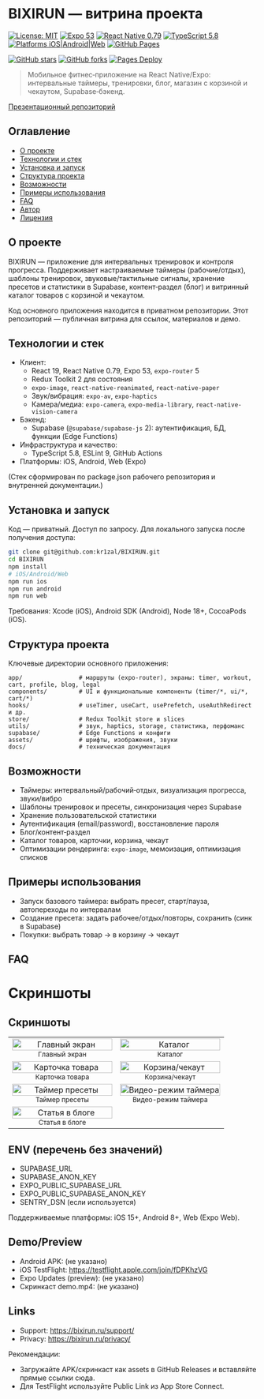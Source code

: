 # BIXIRUN — витрина проекта

[![License: MIT](https://img.shields.io/badge/License-MIT-green.svg)](./LICENSE)
[![Expo 53](https://img.shields.io/badge/Expo-53-blue)](https://docs.expo.dev/versions/latest/)
[![React Native 0.79](https://img.shields.io/badge/React%20Native-0.79-blue?logo=react)](https://reactnative.dev/)
[![TypeScript 5.8](https://img.shields.io/badge/TypeScript-5.8-blue?logo=typescript)](https://www.typescriptlang.org/)
[![Platforms iOS|Android|Web](https://img.shields.io/badge/Platforms-iOS%20%7C%20Android%20%7C%20Web-black)](#поддерживаемые-платформы)
[![GitHub Pages](https://img.shields.io/badge/Pages-live-brightgreen)](https://kr1zal.github.io/BIXIRUN-showcase/)

[![GitHub stars](https://img.shields.io/github/stars/kr1zal/BIXIRUN-showcase?style=social)](https://github.com/kr1zal/BIXIRUN-showcase/stargazers)
[![GitHub forks](https://img.shields.io/github/forks/kr1zal/BIXIRUN-showcase?style=social)](https://github.com/kr1zal/BIXIRUN-showcase/network/members)
[![Pages Deploy](https://img.shields.io/github/actions/workflow/status/kr1zal/BIXIRUN-showcase/pages.yml?label=pages)](https://github.com/kr1zal/BIXIRUN-showcase/actions)

> Мобильное фитнес‑приложение на React Native/Expo: интервальные таймеры,
> тренировки, блог, магазин с корзиной и чекаутом, Supabase‑бэкенд.

[Презентационный репозиторий](https://github.com/kr1zal/BIXIRUN-showcase)

## Оглавление

- [О проекте](#о-проекте)
- [Технологии и стек](#технологии-и-стек)
- [Установка и запуск](#установка-и-запуск)
- [Структура проекта](#структура-проекта)
- [Возможности](#возможности)
- [Примеры использования](#примеры-использования)
- [FAQ](#faq)
- [Автор](#автор)
- [Лицензия](#-license)

## О проекте

BIXIRUN — приложение для интервальных тренировок и контроля прогресса.
Поддерживает настраиваемые таймеры (рабочие/отдых), шаблоны тренировок,
звуковые/тактильные сигналы, хранение пресетов и статистики в Supabase,
контент‑раздел (блог) и витринный каталог товаров с корзиной и чекаутом.

Код основного приложения находится в приватном репозитории. Этот репозиторий —
публичная витрина для ссылок, материалов и демо.

## Технологии и стек

- Клиент:
  - React 19, React Native 0.79, Expo 53, `expo-router` 5
  - Redux Toolkit 2 для состояния
  - `expo-image`, `react-native-reanimated`, `react-native-paper`
  - Звук/вибрация: `expo-av`, `expo-haptics`
  - Камера/медиа: `expo-camera`, `expo-media-library`,
    `react-native-vision-camera`
- Бэкенд:
  - Supabase (`@supabase/supabase-js` 2): аутентификация, БД, функции (Edge
    Functions)
- Инфраструктура и качество:
  - TypeScript 5.8, ESLint 9, GitHub Actions
- Платформы: iOS, Android, Web (Expo)

(Стек сформирован по package.json рабочего репозитория и внутренней
документации.)

## Установка и запуск

Код — приватный. Доступ по запросу. Для локального запуска после получения
доступа:

```bash
git clone git@github.com:kr1zal/BIXIRUN.git
cd BIXIRUN
npm install
# iOS/Android/Web
npm run ios
npm run android
npm run web
```

Требования: Xcode (iOS), Android SDK (Android), Node 18+, CocoaPods (iOS).

## Структура проекта

Ключевые директории основного приложения:

```
app/                # маршруты (expo-router), экраны: timer, workout, cart, profile, blog, legal
components/         # UI и функциональные компоненты (timer/*, ui/*, cart/*)
hooks/              # useTimer, useCart, usePrefetch, useAuthRedirect и др.
store/              # Redux Toolkit store и slices
utils/              # звук, haptics, storage, статистика, перфоманс
supabase/           # Edge Functions и конфиги
assets/             # шрифты, изображения, звуки
docs/               # техническая документация
```

## Возможности

- Таймеры: интервальный/рабочий‑отдых, визуализация прогресса, звуки/вибро
- Шаблоны тренировок и пресеты, синхронизация через Supabase
- Хранение пользовательской статистики
- Аутентификация (email/password), восстановление пароля
- Блог/контент‑раздел
- Каталог товаров, карточки, корзина, чекаут
- Оптимизации рендеринга: `expo-image`, мемоизация, оптимизация списков

## Примеры использования

- Запуск базового таймера: выбрать пресет, старт/пауза, автопереходы по
  интервалам
- Создание пресета: задать рабочее/отдых/повторы, сохранить (синк в Supabase)
- Покупки: выбрать товар → в корзину → чекаут

## FAQ

# Скриншоты

## Скриншоты

<table><tr><td align="center" width="50%"><img src="docs/assets/images/main_6_5.jpg" alt="Главный экран" loading="lazy" width="100%"/><br/><sub>Главный экран</sub></td><td align="center" width="50%"><img src="docs/assets/images/02-catalog-6_5_v3.jpg" alt="Каталог" loading="lazy" width="100%"/><br/><sub>Каталог</sub></td></tr><tr><td align="center" width="50%"><img src="docs/assets/images/03-product-6_5_v3.jpg" alt="Карточка товара" loading="lazy" width="100%"/><br/><sub>Карточка товара</sub></td><td align="center" width="50%"><img src="docs/assets/images/04-cart-6_5_v3.jpg" alt="Корзина/чекаут" loading="lazy" width="100%"/><br/><sub>Корзина/чекаут</sub></td></tr><tr><td align="center" width="50%"><img src="docs/assets/images/timerFree.jpg" alt="Таймер пресеты" loading="lazy" width="100%"/><br/><sub>Таймер пресеты</sub></td><td align="center" width="50%"><img src="docs/assets/images/timer_video.jpg" alt="Видео-режим таймера" loading="lazy" width="100%"/><br/><sub>Видео-режим таймера</sub></td></tr><tr><td align="center" width="50%"><img src="docs/assets/images/article.jpg" alt="Статья в блоге" loading="lazy" width="100%"/><br/><sub>Статья в блоге</sub></td><td></td></tr></table>

## ENV (перечень без значений)

- SUPABASE_URL
- SUPABASE_ANON_KEY
- EXPO_PUBLIC_SUPABASE_URL
- EXPO_PUBLIC_SUPABASE_ANON_KEY
- SENTRY_DSN (если используется)

Поддерживаемые платформы: iOS 15+, Android 8+, Web (Expo Web).

## Demo/Preview

- Android APK: (не указано)
- iOS TestFlight: https://testflight.apple.com/join/fDPKhzVG
- Expo Updates (preview): (не указано)
- Скринкаст demo.mp4: (не указано)

## Links

- Support: https://bixirun.ru/support/
- Privacy: https://bixirun.ru/privacy/

Рекомендации:

- Загружайте APK/скринкаст как assets в GitHub Releases и вставляйте прямые
  ссылки сюда.
- Для TestFlight используйте Public Link из App Store Connect.
